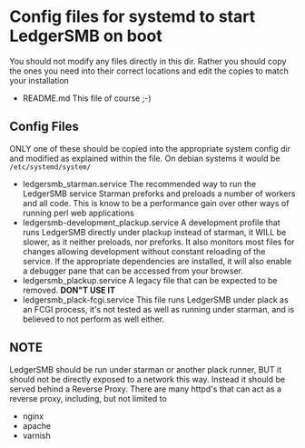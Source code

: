 # Config files for systemd to start LedgerSMB on boot

You should not modify any files directly in this dir.
Rather you should copy the ones you need into their correct locations and edit
the copies to match your installation

- README.md
This file of course ;-)

## Config Files

ONLY one of these should be copied into the appropriate system config dir and
modified as explained within the file.
On debian systems it would be `/etc/systemd/system/`

- ledgersmb_starman.service
The recommended way to run the LedgerSMB service
Starman preforks and preloads a number of workers and all code. This is know to
be a performance gain over other ways of running perl web applications
- ledgersmb-development_plackup.service
A development profile that runs LedgerSMB directly under plackup instead of
starman, it WILL be slower, as it neither preloads, nor preforks.
It also monitors most files for changes allowing development without constant
reloading of the service.
If the appropriate dependencies are installed, it will also enable a debugger
pane that can be accessed from your browser.
- ledgersmb_plackup.service
A legacy file that can be expected to be removed. __DON"T USE IT__
- ledgersmb_plack-fcgi.service
This file runs LedgerSMB under plack as an FCGI process, it's not tested as
well as running under starman, and is believed to not perform as well either.

## NOTE

LedgerSMB should be run under starman or another plack runner, BUT it should
not be directly exposed to a network this way.
Instead it should be served behind a Reverse Proxy.
There are many httpd's that can act as a reverse proxy, including, but not
limited to

- nginx
- apache
- varnish
